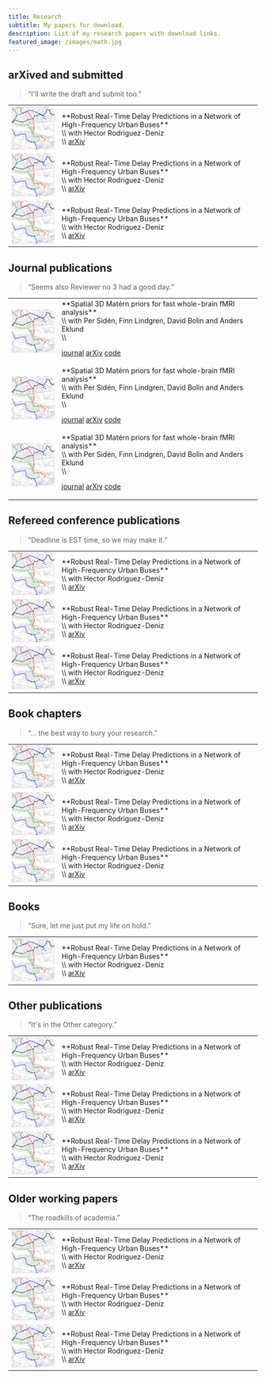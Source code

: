 ```yaml
---
title: Research
subtitle: My papers for download.
description: List of my research papers with download links.
featured_image: /images/math.jpg
---
```




## arXived and submitted

> “I'll write the draft and submit too.”

<table>
<colgroup>
<col width="20%" />
<col width="80%" />
</colgroup>

<tbody>

<tr>
<td markdown="span"><img width = "100%" src="/images/papers/sthlmbuses.png"></td>
<td markdown="span">**Robust Real-Time Delay Predictions in
a Network of High-Frequency Urban Buses**<br /> \\
with Hector Rodriguez-Deniz<br /> \\
<a href="https://jekyllthemes.io/theme/personal-website-jekyll-theme" class="button button--medium">arXiv</a>
</td>
</tr>

<tr>
<td markdown="span"><img width = "100%" src="/images/papers/sthlmbuses.png"></td>
<td markdown="span">**Robust Real-Time Delay Predictions in
a Network of High-Frequency Urban Buses**<br /> \\
with Hector Rodriguez-Deniz<br /> \\
<a href="https://jekyllthemes.io/theme/personal-website-jekyll-theme" class="button button--medium">arXiv</a>
</td>
</tr>

<tr>
<td markdown="span"><img width = "100%" src="/images/papers/sthlmbuses.png"></td>
<td markdown="span">**Robust Real-Time Delay Predictions in
a Network of High-Frequency Urban Buses**<br /> \\
with Hector Rodriguez-Deniz<br /> \\
<a href="https://jekyllthemes.io/theme/personal-website-jekyll-theme" class="button button--medium">arXiv</a>
</td>
</tr>

</tbody>
</table>


## Journal publications

> “Seems also Reviewer no 3 had a good day.”

<table>
<colgroup>
<col width="20%" />
<col width="80%" />
</colgroup>

<tbody>

<tr>
<td markdown="span"><img width = "100%" src="/images/papers/sthlmbuses.png"></td>
<td markdown="span">**Spatial 3D Matérn priors for fast whole-brain fMRI analysis**<br /> \\
with Per Sidén, Finn Lindgren, David Bolin and Anders Eklund<br /> \\

<a href="https://jekyllthemes.io/theme/personal-website-jekyll-theme" class="button button--medium">journal</a>
<a href="https://jekyllthemes.io/theme/personal-website-jekyll-theme" class="button button--medium">arXiv</a>
<a href="https://jekyllthemes.io/theme/personal-website-jekyll-theme" class="button button--medium">code</a>
</td>
</tr>

<tr>
<td markdown="span"><img width = "100%" src="/images/papers/sthlmbuses.png"></td>
<td markdown="span">**Spatial 3D Matérn priors for fast whole-brain fMRI analysis**<br /> \\
with Per Sidén, Finn Lindgren, David Bolin and Anders Eklund<br /> \\

<a href="https://jekyllthemes.io/theme/personal-website-jekyll-theme" class="button button--medium">journal</a>
<a href="https://jekyllthemes.io/theme/personal-website-jekyll-theme" class="button button--medium">arXiv</a>
<a href="https://jekyllthemes.io/theme/personal-website-jekyll-theme" class="button button--medium">code</a>
</td>
</tr>

<tr>
<td markdown="span"><img width = "100%" src="/images/papers/sthlmbuses.png"></td>
<td markdown="span">**Spatial 3D Matérn priors for fast whole-brain fMRI analysis**<br /> \\
with Per Sidén, Finn Lindgren, David Bolin and Anders Eklund<br /> \\

<a href="https://jekyllthemes.io/theme/personal-website-jekyll-theme" class="button button--medium">journal</a>
<a href="https://jekyllthemes.io/theme/personal-website-jekyll-theme" class="button button--medium">arXiv</a>
<a href="https://jekyllthemes.io/theme/personal-website-jekyll-theme" class="button button--medium">code</a>
</td>
</tr>

</tbody>
</table>


## Refereed conference publications

> “Deadline is EST time, so we may make it.”

<table>
<colgroup>
<col width="20%" />
<col width="80%" />
</colgroup>

<tbody>

<tr>
<td markdown="span"><img width = "100%" src="/images/papers/sthlmbuses.png"></td>
<td markdown="span">**Robust Real-Time Delay Predictions in
a Network of High-Frequency Urban Buses**<br /> \\
with Hector Rodriguez-Deniz<br /> \\
<a href="https://jekyllthemes.io/theme/personal-website-jekyll-theme" class="button button--medium">arXiv</a>
</td>
</tr>

<tr>
<td markdown="span"><img width = "100%" src="/images/papers/sthlmbuses.png"></td>
<td markdown="span">**Robust Real-Time Delay Predictions in
a Network of High-Frequency Urban Buses**<br /> \\
with Hector Rodriguez-Deniz<br /> \\
<a href="https://jekyllthemes.io/theme/personal-website-jekyll-theme" class="button button--medium">arXiv</a>
</td>
</tr>

<tr>
<td markdown="span"><img width = "100%" src="/images/papers/sthlmbuses.png"></td>
<td markdown="span">**Robust Real-Time Delay Predictions in
a Network of High-Frequency Urban Buses**<br /> \\
with Hector Rodriguez-Deniz<br /> \\
<a href="https://jekyllthemes.io/theme/personal-website-jekyll-theme" class="button button--medium">arXiv</a>
</td>
</tr>

</tbody>
</table>

## Book chapters

> “... the best way to bury your research.”

<table>
<colgroup>
<col width="20%" />
<col width="80%" />
</colgroup>

<tbody>

<tr>
<td markdown="span"><img width = "100%" src="/images/papers/sthlmbuses.png"></td>
<td markdown="span">**Robust Real-Time Delay Predictions in
a Network of High-Frequency Urban Buses**<br /> \\
with Hector Rodriguez-Deniz<br /> \\
<a href="https://jekyllthemes.io/theme/personal-website-jekyll-theme" class="button button--medium">arXiv</a>
</td>
</tr>

<tr>
<td markdown="span"><img width = "100%" src="/images/papers/sthlmbuses.png"></td>
<td markdown="span">**Robust Real-Time Delay Predictions in
a Network of High-Frequency Urban Buses**<br /> \\
with Hector Rodriguez-Deniz<br /> \\
<a href="https://jekyllthemes.io/theme/personal-website-jekyll-theme" class="button button--medium">arXiv</a>
</td>
</tr>

<tr>
<td markdown="span"><img width = "100%" src="/images/papers/sthlmbuses.png"></td>
<td markdown="span">**Robust Real-Time Delay Predictions in
a Network of High-Frequency Urban Buses**<br /> \\
with Hector Rodriguez-Deniz<br /> \\
<a href="https://jekyllthemes.io/theme/personal-website-jekyll-theme" class="button button--medium">arXiv</a>
</td>
</tr>

</tbody>
</table>



## Books

> “Sure, let me just put my life on hold.”

<table>
<colgroup>
<col width="20%" />
<col width="80%" />
</colgroup>

<tbody>

<tr>
<td markdown="span"><img width = "100%" src="/images/papers/sthlmbuses.png"></td>
<td markdown="span">**Robust Real-Time Delay Predictions in
a Network of High-Frequency Urban Buses**<br /> \\
with Hector Rodriguez-Deniz<br /> \\
<a href="https://jekyllthemes.io/theme/personal-website-jekyll-theme" class="button button--medium">arXiv</a>
</td>
</tr>

</tbody>
</table>

## Other publications

> “It's in the Other category.”

<table>
<colgroup>
<col width="20%" />
<col width="80%" />
</colgroup>

<tbody>

<tr>
<td markdown="span"><img width = "100%" src="/images/papers/sthlmbuses.png"></td>
<td markdown="span">**Robust Real-Time Delay Predictions in
a Network of High-Frequency Urban Buses**<br /> \\
with Hector Rodriguez-Deniz<br /> \\
<a href="https://jekyllthemes.io/theme/personal-website-jekyll-theme" class="button button--medium">arXiv</a>
</td>
</tr>

<tr>
<td markdown="span"><img width = "100%" src="/images/papers/sthlmbuses.png"></td>
<td markdown="span">**Robust Real-Time Delay Predictions in
a Network of High-Frequency Urban Buses**<br /> \\
with Hector Rodriguez-Deniz<br /> \\
<a href="https://jekyllthemes.io/theme/personal-website-jekyll-theme" class="button button--medium">arXiv</a>
</td>
</tr>

<tr>
<td markdown="span"><img width = "100%" src="/images/papers/sthlmbuses.png"></td>
<td markdown="span">**Robust Real-Time Delay Predictions in
a Network of High-Frequency Urban Buses**<br /> \\
with Hector Rodriguez-Deniz<br /> \\
<a href="https://jekyllthemes.io/theme/personal-website-jekyll-theme" class="button button--medium">arXiv</a>
</td>
</tr>

</tbody>
</table>


## Older working papers

> “The roadkills of academia.”

<table>
<colgroup>
<col width="20%" />
<col width="80%" />
</colgroup>

<tbody>

<tr>
<td markdown="span"><img width = "100%" src="/images/papers/sthlmbuses.png"></td>
<td markdown="span">**Robust Real-Time Delay Predictions in
a Network of High-Frequency Urban Buses**<br /> \\
with Hector Rodriguez-Deniz<br /> \\
<a href="https://jekyllthemes.io/theme/personal-website-jekyll-theme" class="button button--medium">arXiv</a>
</td>
</tr>

<tr>
<td markdown="span"><img width = "100%" src="/images/papers/sthlmbuses.png"></td>
<td markdown="span">**Robust Real-Time Delay Predictions in
a Network of High-Frequency Urban Buses**<br /> \\
with Hector Rodriguez-Deniz<br /> \\
<a href="https://jekyllthemes.io/theme/personal-website-jekyll-theme" class="button button--medium">arXiv</a>
</td>
</tr>

<tr>
<td markdown="span"><img width = "100%" src="/images/papers/sthlmbuses.png"></td>
<td markdown="span">**Robust Real-Time Delay Predictions in
a Network of High-Frequency Urban Buses**<br /> \\
with Hector Rodriguez-Deniz<br /> \\
<a href="https://jekyllthemes.io/theme/personal-website-jekyll-theme" class="button button--medium">arXiv</a>
</td>
</tr>

</tbody>
</table>